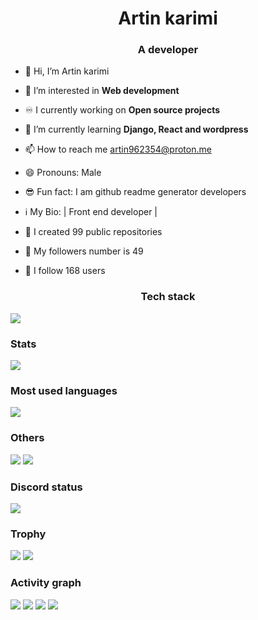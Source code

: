 
<h1 align="center">Artin karimi</h1>
<h3 align="center">A developer</h3>

- 👋 Hi, I’m Artin karimi


- 👀 I’m interested in **Web development**

- ♾ I currently working on **Open source projects**

- 🌱 I’m currently learning **Django, React and wordpress**

- 📫 How to reach me artin962354@proton.me

- 😄 Pronouns: Male

- 😎 Fun fact: I am github readme generator developers

- ℹ️ My Bio: | Front end developer
 |

- 📂 I created 99 public repositories

- 👤 My followers number is 49

- 👤 I follow 168 users

<h3 align="center">Tech stack</h3>
<img src="https://skillicons.dev/icons?i=html,css,js,vim,vscode,git,c,php,python,go,bash,github,pycharm,flask,django,linux,neovim,bootstrap,tailwind,arch,debian,ubuntu,electron,dart,markdown,mint,figma,sublime,mysql,react,ruby,discord,powershell,wordpress">
<h3>Stats</h3>
<img src="https://github-readme-stats.vercel.app/api?username=Thecode764&show_icons=true&theme=dracula">
<h3>Most used languages</h3>
<img src="https://github-readme-stats.vercel.app/api/top-langs/?username=Thecode764&theme=dracula&langs_count=300">
<h3>Others</h3>
<img src="https://hits.seeyoufarm.com/api/count/incr/badge.svg?url=https%3A%2F%2Fgithub.com%2FThecode764%2F&count_bg=%23000&title_bg=%23171717&icon=github.svg&icon_color=%23FFFFFF&title=Visits&edge_flat=false">
<img src="https://img.shields.io/github/followers/Thecode764">
<h3>Discord status</h3>
<!--Join to lanyard server for this-->
<img src="https://lanyard.cnrad.dev/api/1125429179685548112">
<h3>Trophy</h3>
<img src="https://github-profile-trophy.vercel.app/?username=Thecode764&theme=dracula">
<img src="https://streak-stats.demolab.com/?user=Thecode764&theme=dracula">
<h3>Activity graph</h3>
<img src="https://github-readme-activity-graph.vercel.app/graph/?username=Thecode764&bg_color=000&color=fff&line=00E676&point=fff&hide_border=true">

<img src="https://github-profile-summary-cards.vercel.app/api/cards/profile-details?username=Thecode764&theme=dark">

<img src="https://github-profile-summary-cards.vercel.app/api/cards/stats?username=Thecode764&theme=dark">

<img src="https://github-readme-stats.vercel.app/api/wakatime?username=Thecode764&theme=dracula">
